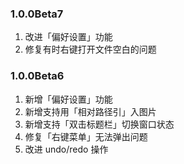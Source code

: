 ### 1.0.0Beta7
1. 改进「偏好设置」功能
2. 修复有时右键打开文件空白的问题

### 1.0.0Beta6
1. 新增「偏好设置」功能
2. 新增支持用「相对路径引」入图片
3. 新增支持「双击标题栏」切换窗口状态
4. 修复「右键菜单」无法弹出问题
5. 改进 undo/redo 操作